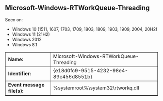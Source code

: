 ## Microsoft-Windows-RTWorkQueue-Threading

Seen on:
* Windows 10 (1511, 1607, 1703, 1709, 1803, 1809, 1903, 1909, 2004, 20H2)
* Windows 11 (21H2)
* Windows 2012
* Windows 8.1

<table border="1" class="docutils">
  <tbody>
    <tr>
      <td><b>Name:</b></td>
      <td>Microsoft-Windows-RTWorkQueue-Threading</td>
    </tr>
    <tr>
      <td><b>Identifier:</b></td>
      <td>{e18d0fc9-9515-4232-98e4-89e456d8551b}</td>
    </tr>
    <tr>
      <td><b>Event message file(s):</b></td>
      <td>%systemroot%\system32\rtworkq.dll</td>
    </tr>
  </tbody>
</table>

&nbsp;

